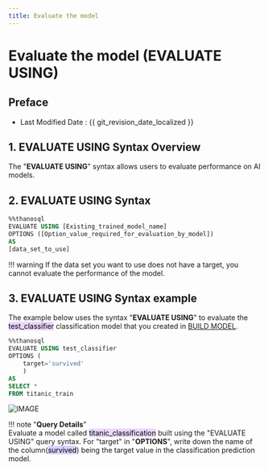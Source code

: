 ```yaml
---
title: Evaluate the model
---
```


# **Evaluate the model (EVALUATE USING)**

## Preface

- Last Modified Date : {{ git_revision_date_localized }}

## **1. EVALUATE USING Syntax Overview**

The "**EVALUATE USING**" syntax allows users to evaluate performance on AI models.

## **2. EVALUATE USING Syntax**

```sql
%%thanosql
EVALUATE USING [Existing_trained_model_name]
OPTIONS ([Option_value_required_for_evaluation_by_model])
AS
[data_set_to_use]
```

!!! warning
If the data set you want to use does not have a target, you cannot evaluate the performance of the model.

## **3. EVALUATE USING Syntax example**

The example below uses the syntax "**EVALUATE USING**" to evaluate the <mark style="background-color:#E9D7FD ">test_classifier</mark> classification model that you created in [BUILD MODEL](/how-to_guides/modelling/BUILD_MODEL_SYNTAX/).

```sql
%%thanosql
EVALUATE USING test_classifier
OPTIONS (
    target='survived'
    )
AS
SELECT *
FROM titanic_train
```

![IMAGE](/img/thanosql_ml/classification/automl/img2.png)

!!! note "**Query Details**"  
Evaluate a model called <mark style="background-color:#E9D7FD ">titanic_classification</mark> built using the "EVALUATE USING" query syntax.
For "target" in "**OPTIONS**", write down the name of the column(<mark style="background-color:#D7D0FF">survived</mark>) being the target value in the classification prediction model.
